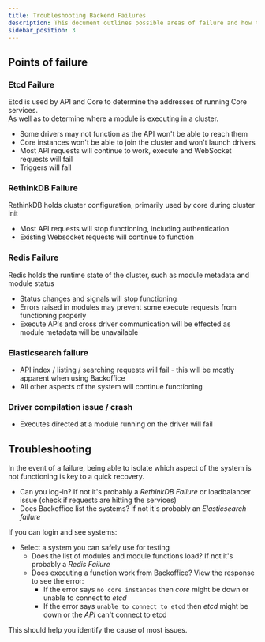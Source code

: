 ```yaml
---
title: Troubleshooting Backend Failures
description: This document outlines possible areas of failure and how they impact users
sidebar_position: 3
---
```



## Points of failure

### Etcd Failure

Etcd is used by API and Core to determine the addresses of running Core services.  
As well as to determine where a module is executing in a cluster.

  * Some drivers may not function as the API won't be able to reach them
  * Core instances won't be able to join the cluster and won't launch drivers
  * Most API requests will continue to work, execute and WebSocket requests will fail
  * Triggers will fail


### RethinkDB Failure

RethinkDB holds cluster configuration, primarily used by core during cluster init

* Most API requests will stop functioning, including authentication  
* Existing Websocket requests will continue to function


### Redis Failure

Redis holds the runtime state of the cluster, such as module metadata and module status

* Status changes and signals will stop functioning
* Errors raised in modules may prevent some execute requests from functioning properly
* Execute APIs and cross driver communication will be effected as module metadata will be unavailable


### Elasticsearch failure

* API index / listing / searching requests will fail - this will be mostly apparent when using Backoffice
* All other aspects of the system will continue functioning


### Driver compilation issue / crash

* Executes directed at a module running on the driver will fail


## Troubleshooting

In the event of a failure, being able to isolate which aspect of the system is not functioning is key to a quick recovery.

* Can you log-in? If not it's probably a *RethinkDB Failure* or loadbalancer issue (check if requests are hitting the services)
* Does Backoffice list the systems? If not it's probably an *Elasticsearch failure*

If you can login and see systems:
* Select a system you can safely use for testing
  * Does the list of modules and module functions load? If not it's probably a *Redis Failure*
  * Does executing a function work from Backoffice? View the response to see the error:
    * If the error says `no core instances` then *core* might be down or unable to connect to *etcd*
    * If the error says `unable to connect to etcd` then *etcd* might be down or the *API* can't connect to etcd

This should help you identify the cause of most issues.
